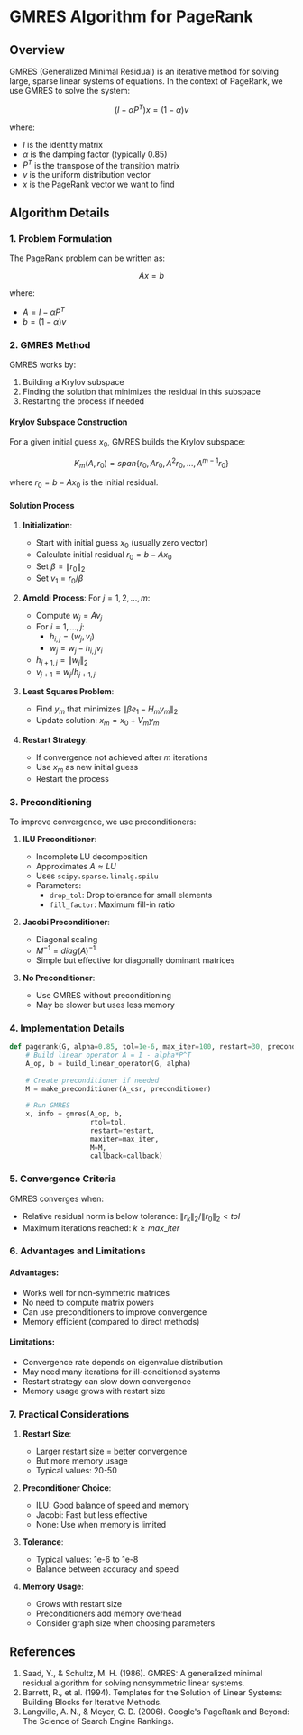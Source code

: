 # GMRES Algorithm for PageRank

## Overview

GMRES (Generalized Minimal Residual) is an iterative method for solving large, sparse linear systems of equations. In the context of PageRank, we use GMRES to solve the system:

$$(I - \alpha P^T)x = (1-\alpha)v$$

where:
- $I$ is the identity matrix
- $\alpha$ is the damping factor (typically 0.85)
- $P^T$ is the transpose of the transition matrix
- $v$ is the uniform distribution vector
- $x$ is the PageRank vector we want to find

## Algorithm Details

### 1. Problem Formulation

The PageRank problem can be written as:

$$Ax = b$$

where:
- $A = I - \alpha P^T$
- $b = (1-\alpha)v$

### 2. GMRES Method

GMRES works by:
1. Building a Krylov subspace
2. Finding the solution that minimizes the residual in this subspace
3. Restarting the process if needed

#### Krylov Subspace Construction

For a given initial guess $x_0$, GMRES builds the Krylov subspace:

$$K_m(A,r_0) = span\{r_0, Ar_0, A^2r_0, ..., A^{m-1}r_0\}$$

where $r_0 = b - Ax_0$ is the initial residual.

#### Solution Process

1. **Initialization**:
   - Start with initial guess $x_0$ (usually zero vector)
   - Calculate initial residual $r_0 = b - Ax_0$
   - Set $\beta = \|r_0\|_2$
   - Set $v_1 = r_0/\beta$

2. **Arnoldi Process**:
   For $j = 1,2,...,m$:
   - Compute $w_j = Av_j$
   - For $i = 1,...,j$:
     - $h_{i,j} = (w_j,v_i)$
     - $w_j = w_j - h_{i,j}v_i$
   - $h_{j+1,j} = \|w_j\|_2$
   - $v_{j+1} = w_j/h_{j+1,j}$

3. **Least Squares Problem**:
   - Find $y_m$ that minimizes $\|\beta e_1 - H_m y_m\|_2$
   - Update solution: $x_m = x_0 + V_m y_m$

4. **Restart Strategy**:
   - If convergence not achieved after $m$ iterations
   - Use $x_m$ as new initial guess
   - Restart the process

### 3. Preconditioning

To improve convergence, we use preconditioners:

1. **ILU Preconditioner**:
   - Incomplete LU decomposition
   - Approximates $A \approx LU$
   - Uses `scipy.sparse.linalg.spilu`
   - Parameters:
     - `drop_tol`: Drop tolerance for small elements
     - `fill_factor`: Maximum fill-in ratio

2. **Jacobi Preconditioner**:
   - Diagonal scaling
   - $M^{-1} = diag(A)^{-1}$
   - Simple but effective for diagonally dominant matrices

3. **No Preconditioner**:
   - Use GMRES without preconditioning
   - May be slower but uses less memory

### 4. Implementation Details

```python
def pagerank(G, alpha=0.85, tol=1e-6, max_iter=100, restart=30, preconditioner="ilu"):
    # Build linear operator A = I - alpha*P^T
    A_op, b = build_linear_operator(G, alpha)
    
    # Create preconditioner if needed
    M = make_preconditioner(A_csr, preconditioner)
    
    # Run GMRES
    x, info = gmres(A_op, b, 
                    rtol=tol,
                    restart=restart,
                    maxiter=max_iter,
                    M=M,
                    callback=callback)
```

### 5. Convergence Criteria

GMRES converges when:
- Relative residual norm is below tolerance: $\|r_k\|_2/\|r_0\|_2 < tol$
- Maximum iterations reached: $k \geq max\_iter$

### 6. Advantages and Limitations

#### Advantages:
- Works well for non-symmetric matrices
- No need to compute matrix powers
- Can use preconditioners to improve convergence
- Memory efficient (compared to direct methods)

#### Limitations:
- Convergence rate depends on eigenvalue distribution
- May need many iterations for ill-conditioned systems
- Restart strategy can slow down convergence
- Memory usage grows with restart size

### 7. Practical Considerations

1. **Restart Size**:
   - Larger restart size = better convergence
   - But more memory usage
   - Typical values: 20-50

2. **Preconditioner Choice**:
   - ILU: Good balance of speed and memory
   - Jacobi: Fast but less effective
   - None: Use when memory is limited

3. **Tolerance**:
   - Typical values: 1e-6 to 1e-8
   - Balance between accuracy and speed

4. **Memory Usage**:
   - Grows with restart size
   - Preconditioners add memory overhead
   - Consider graph size when choosing parameters

## References

1. Saad, Y., & Schultz, M. H. (1986). GMRES: A generalized minimal residual algorithm for solving nonsymmetric linear systems.
2. Barrett, R., et al. (1994). Templates for the Solution of Linear Systems: Building Blocks for Iterative Methods.
3. Langville, A. N., & Meyer, C. D. (2006). Google's PageRank and Beyond: The Science of Search Engine Rankings. 